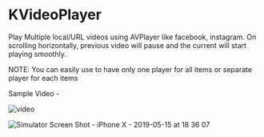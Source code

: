 # KVideoPlayer
Play Multiple local/URL videos using AVPlayer like facebook, instagram. On scrolling horizontally, previous video will pause and the current will start playing smoothly.

NOTE: You can easily use to have only one player for all items or separate player for each items

Sample Video -

![video](https://user-images.githubusercontent.com/16478904/57778633-1b3c6300-7742-11e9-82de-c6fbd9b0f238.gif)



![Simulator Screen Shot - iPhone X - 2019-05-15 at 18 36 07](https://user-images.githubusercontent.com/16478904/57777931-a288d700-7740-11e9-8be5-c511a7b377b1.png)
